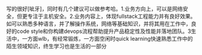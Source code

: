 写的很好[呲牙]，同时有几个建议可以做参考哈。1.业务方向上，可以是网络安全，但更专注于主机安全。2.业务内容上，体现fullstack工程能力并有良好效果。如可以熟悉多种语言，并了解操作系统，网络等基础知识，并将其用在工作中，良好的code style和你构建devops流程帮助提升产品稳定性及性能并落地团队。3生活中，一方面wlb，有经常锻炼，一方面空闲时quick learning快速熟悉工作中的陌生领域知识，终生学习也是生活的一部分



